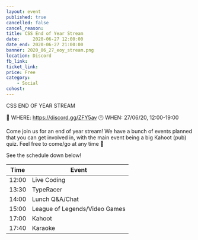 ```yaml
---
layout: event
published: true
cancelled: false
cancel_reason:
title: CSS End of Year Stream
date:     2020-06-27 12:00:00
date_end: 2020-06-27 21:00:00
banner: 2020_06_27_eoy_stream.png
location: Discord
fb_link:
ticket_link:
price: Free
category:
    - Social
cohost:
---
```

CSS END OF YEAR STREAM

📍 WHERE: https://discord.gg/ZFY5av
🕐 WHEN: 27/06/20, 12:00-19:00

Come join us for an end of year stream! We have a bunch of events planned that you can get involved in, with the main event being a big Kahoot (pub) quiz. Feel free to come/go at any time 🙂

See the schedule down below!

| Time  | Event                         |
|-------|-------------------------------|
| 12:00 | Live Coding                   |
| 13:30 | TypeRacer                     |
| 14:00 | Lunch Q&A/Chat                |
| 15:00 | League of Legends/Video Games |
| 17:00 | Kahoot                        |
| 17:40 | Karaoke                       |
